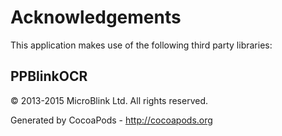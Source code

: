# Acknowledgements
This application makes use of the following third party libraries:

## PPBlinkOCR

© 2013-2015 MicroBlink Ltd. All rights reserved.

Generated by CocoaPods - http://cocoapods.org
